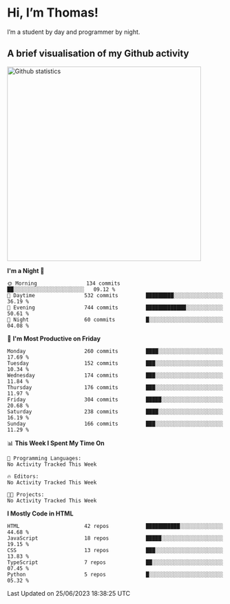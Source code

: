 # Hi, I’m Thomas!
I’m a student by day and programmer by night.

## A brief visualisation of my Github activity

<img title="My Github statistics" alt="Github statistics" width="450px" src="https://github-readme-stats.vercel.app/api?username=thomasrettig&show_icons=true&include_all_commits=true&count_private=true&&hide=issues&theme=tokyonight&border_radius=6px"/>

<!--START_SECTION:waka-->
**I'm a Night 🦉** 

```text
🌞 Morning                134 commits         ██░░░░░░░░░░░░░░░░░░░░░░░   09.12 % 
🌆 Daytime                532 commits         █████████░░░░░░░░░░░░░░░░   36.19 % 
🌃 Evening                744 commits         █████████████░░░░░░░░░░░░   50.61 % 
🌙 Night                  60 commits          █░░░░░░░░░░░░░░░░░░░░░░░░   04.08 % 
```
📅 **I'm Most Productive on Friday** 

```text
Monday                   260 commits         ████░░░░░░░░░░░░░░░░░░░░░   17.69 % 
Tuesday                  152 commits         ███░░░░░░░░░░░░░░░░░░░░░░   10.34 % 
Wednesday                174 commits         ███░░░░░░░░░░░░░░░░░░░░░░   11.84 % 
Thursday                 176 commits         ███░░░░░░░░░░░░░░░░░░░░░░   11.97 % 
Friday                   304 commits         █████░░░░░░░░░░░░░░░░░░░░   20.68 % 
Saturday                 238 commits         ████░░░░░░░░░░░░░░░░░░░░░   16.19 % 
Sunday                   166 commits         ███░░░░░░░░░░░░░░░░░░░░░░   11.29 % 
```


📊 **This Week I Spent My Time On** 

```text
💬 Programming Languages: 
No Activity Tracked This Week

🔥 Editors: 
No Activity Tracked This Week

🐱‍💻 Projects: 
No Activity Tracked This Week
```

**I Mostly Code in HTML** 

```text
HTML                     42 repos            ███████████░░░░░░░░░░░░░░   44.68 % 
JavaScript               18 repos            █████░░░░░░░░░░░░░░░░░░░░   19.15 % 
CSS                      13 repos            ███░░░░░░░░░░░░░░░░░░░░░░   13.83 % 
TypeScript               7 repos             ██░░░░░░░░░░░░░░░░░░░░░░░   07.45 % 
Python                   5 repos             █░░░░░░░░░░░░░░░░░░░░░░░░   05.32 % 
```




 Last Updated on 25/06/2023 18:38:25 UTC
<!--END_SECTION:waka-->
